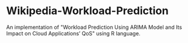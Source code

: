 # Wikipedia-Workload-Prediction
An implementation of "Workload Prediction Using ARIMA Model and Its Impact on Cloud Applications’ QoS" using R language.
